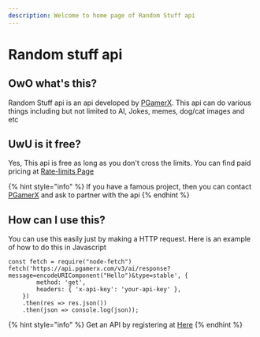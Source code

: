 ```yaml
---
description: Welcome to home page of Random Stuff api
---
```


# Random stuff api

## OwO what's this?

Random Stuff api is an api developed by [PGamerX](https://pgamerx.com). This api can do various things including but not limited to AI, Jokes, memes, dog/cat images and etc

## UwU is it free?

Yes, This api is free as long as you don't cross the limits. You can find paid pricing at            [Rate-limits Page](rate-limits.md)

{% hint style="info" %}
If you have a famous project, then you can contact [PGamerX](https://u.pgamerx.com/discord) and ask to partner with the api
{% endhint %}

## How can I use this?

You can use this easily just by making a HTTP request. Here is an example of how to do this in Javascript 

```text
const fetch = require("node-fetch")
fetch('https://api.pgamerx.com/v3/ai/response?message=encodeURIComponent("Hello")&type=stable', {
        method: 'get',
        headers: { 'x-api-key': 'your-api-key' },
    })
    .then(res => res.json())
    .then(json => console.log(json));
```

{% hint style="info" %}
Get an API by registering at [Here](https://api.pgamerx.com/register)
{% endhint %}





